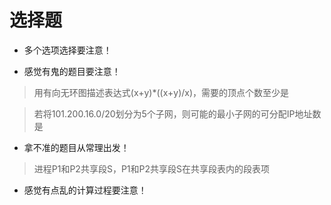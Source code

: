 # 选择题

+ 多个选项选择要注意！

+ 感觉有鬼的题目要注意！

> 用有向无环图描述表达式(x+y)*((x+y)/x)，需要的顶点个数至少是

> 若将101.200.16.0/20划分为5个子网，则可能的最小子网的可分配IP地址数是

+ 拿不准的题目从常理出发！

> 进程P1和P2共享段S，P1和P2共享段S在共享段表内的段表项

+ 感觉有点乱的计算过程要注意！
